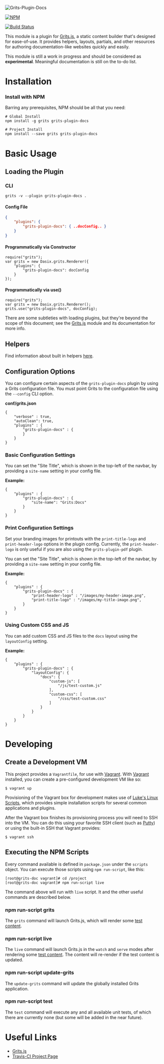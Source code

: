 ![Grits-Plugin-Docs](grits-docs-logo.png)

[![NPM](https://nodei.co/npm/grits-plugin-docs.png?downloads=true&downloadRank=true&stars=true)](https://nodei.co/npm/grits-plugin-docs/)

[![Build Status](https://travis-ci.org/Dasix/grits-plugin-docs.svg?branch=master)](https://travis-ci.org/Dasix/grits-plugin-docs/)

This module is a plugin for [Grits.js](https://github.com/Dasix/grits), a static
content builder that's designed for ease-of-use.  It provides helpers, layouts,
partials, and other resources for authoring documentation-like websites quickly 
and easily.

This module is still a work in progress and should be considered as **experimental**.
Meaningful documentation is still on the to-do list.

# Installation

### Install with NPM

Barring any prerequisites, NPM should be all that you need:
```
# Global Install
npm install -g grits grits-plugin-docs

# Project Install
npm install --save grits grits-plugin-docs
```

# Basic Usage

## Loading the Plugin

### CLI
```
grits -v --plugin grits-plugin-docs .
```

#### Config File
```json
{
	"plugins": {
		"grits-plugin-docs": { ..docConfig.. }
	}
}
```

#### Programmatically via Constructor
```
require("grits");
var grits = new Dasix.grits.Renderer({
	"plugins": {
		"grits-plugin-docs": docConfig
	}
});
```

#### Programmatically via use()
```
require("grits");
var grits = new Dasix.grits.Renderer();
grits.use("grits-plugin-docs", docConfig);
```

There are some subtleties with loading plugins, but they're beyond the scope of
this document; see the [Grits.js](https://github.com/Dasix/grits) module and its documentation for more info.

## Helpers

Find information about built in helpers [here](src/helpers/README.md).

## Configuration Options

You can configure certain aspects of the `grits-plugin-docs` plugin by using a Grits
configuration file.  You must point Grits to the configuration file using the `--config`
CLI option.

**conf/grits.json**
```
{
	"verbose" : true,
	"autoClean": true,
	"plugins" : {
		"grits-plugin-docs" : {
		}
	}
}
```

### Basic Configuration Settings

You can set the "Site Title", which is shown in the top-left of the navbar, by
providing a `site-name` setting in your config file.

**Example:**
```
{
	"plugins" : {
		"grits-plugin-docs" : {
			"site-name": "Grits:Docs"
		}
	}
}
```

### Print Configuration Settings

Set your branding images for printouts with the `print-title-logo` and `print-header-logo`
options in the plugin config.  Currently, the `print-header-logo` is only useful if
you are also using the `grits-plugin-pdf` plugin.

You can set the "Site Title", which is shown in the top-left of the navbar, by
providing a `site-name` setting in your config file.

**Example:**
```
{
	"plugins" : {
		"grits-plugin-docs" : {
			"print-header-logo" : "/images/my-header-image.png",
			"print-title-logo" : "/images/my-title-image.png",
		}
	}
}
```

### Using Custom CSS and JS

You can add custom CSS and JS files to the `docs` layout using the `layoutConfig` setting.

**Example:**
```
{
	"plugins" : {
		"grits-plugin-docs" : {
			"layoutConfig": {
				"docs": {
					"custom-js": [
						"/js/test-custom.js"
					],
					"custom-css": [
						"/css/test-custom.css"
					]
				}
			}
		}
	}
}
```

# Developing

## Create a Development VM

This project provides a `Vagrantfile`, for use with [Vagrant](http://vagrantup.com).
With [Vagrant](http://vagrantup.com) installed, you can create a pre-configured
development VM like so:

```
$ vagrant up
```

Provisioning of the Vagrant box for development makes use of 
[Luke's Linux Scripts](https://github.com/vmadman/linux-scripts), which provides
simple installation scripts for several common applications and plugins.

After the Vagrant box finishes its provisioning process you will need to SSH
into the VM.  You can do this using your favorite SSH client (such as 
[Putty](http://www.chiark.greenend.org.uk/~sgtatham/putty/download.html)) or
using the built-in SSH that Vagrant provides:

```
$ vagrant ssh
```

## Executing the NPM Scripts

Every command available is defined in `package.json` under the `scripts` object.
You can execute those scripts using `npm run-script`, like this:

```
[root@grits-doc vagrant]# cd /project
[root@grits-doc vagrant]# npm run-script live
```

The command above will run with `live` script.  It and the other useful commands 
are described below.

### npm run-script grits

The `grits` command will launch Grits.js, which will render some 
[test content](test/fixtures/basic).  

### npm run-script live

The `live` command will launch Grits.js in the `watch` and `serve` modes after
rendering some [test content](test/fixtures/basic).  The content will re-render
if the test content is updated.

### npm run-script update-grits

The `update-grits` command will update the globally installed Grits application.

### npm run-script test

The `test` command will execute any and all available unit tests, of which there
are currently none (but some will be added in the near future).

# Useful Links

* [Grits.js](https://github.com/Dasix/grits)
* [Travis-CI Project Page](https://travis-ci.org/Dasix/grits-plugin-docs/)

